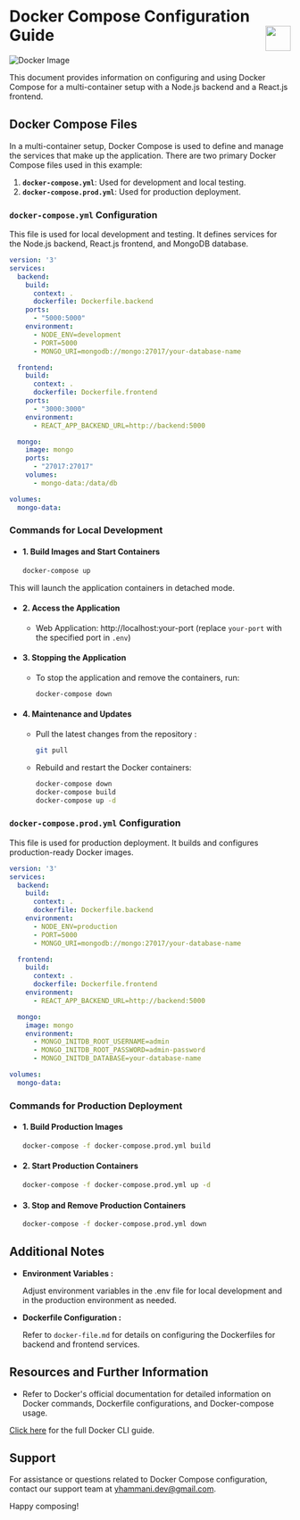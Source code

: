 # Docker Compose Configuration Guide <img src="https://miro.medium.com/v2/resize:fit:700/1*s8I4jBW2KKP687LqWh3OtQ.png" width="45" align="right">

![Docker Image](https://quintagroup.com/cms/technology/Images/docker-compose-button.jpg)

This document provides information on configuring and using Docker Compose for a multi-container setup with a Node.js backend and a React.js frontend.

## Docker Compose Files

In a multi-container setup, Docker Compose is used to define and manage the services that make up the application. There are two primary Docker Compose files used in this example:

1. **`docker-compose.yml`**: Used for development and local testing.
2. **`docker-compose.prod.yml`**: Used for production deployment.

### `docker-compose.yml` Configuration

This file is used for local development and testing. It defines services for the Node.js backend, React.js frontend, and MongoDB database.

```yaml
version: '3'
services:
  backend:
    build:
      context: .
      dockerfile: Dockerfile.backend
    ports:
      - "5000:5000"
    environment:
      - NODE_ENV=development
      - PORT=5000
      - MONGO_URI=mongodb://mongo:27017/your-database-name

  frontend:
    build:
      context: .
      dockerfile: Dockerfile.frontend
    ports:
      - "3000:3000"
    environment:
      - REACT_APP_BACKEND_URL=http://backend:5000

  mongo:
    image: mongo
    ports:
      - "27017:27017"
    volumes:
      - mongo-data:/data/db

volumes:
  mongo-data:
```

### Commands for Local Development

- #### 1. Build Images and Start Containers

    ```bash
    docker-compose up
    ```

This will launch the application containers in detached mode.

- #### 2. Access the Application

  - Web Application: http://localhost:your-port (replace `your-port` with the specified port in `.env`)

- #### 3. Stopping the Application

  - To stop the application and remove the containers, run:

    ```bash
    docker-compose down
    ```

- #### 4. Maintenance and Updates

  - Pull the latest changes from the repository :

    ```bash
    git pull
    ```

  - Rebuild and restart the Docker containers:

    ```bash
    docker-compose down
    docker-compose build
    docker-compose up -d
    ```

### `docker-compose.prod.yml` Configuration

This file is used for production deployment. It builds and configures production-ready Docker images.

```yaml
version: '3'
services:
  backend:
    build:
      context: .
      dockerfile: Dockerfile.backend
    environment:
      - NODE_ENV=production
      - PORT=5000
      - MONGO_URI=mongodb://mongo:27017/your-database-name

  frontend:
    build:
      context: .
      dockerfile: Dockerfile.frontend
    environment:
      - REACT_APP_BACKEND_URL=http://backend:5000

  mongo:
    image: mongo
    environment:
      - MONGO_INITDB_ROOT_USERNAME=admin
      - MONGO_INITDB_ROOT_PASSWORD=admin-password
      - MONGO_INITDB_DATABASE=your-database-name

volumes:
  mongo-data:
```

### Commands for Production Deployment

- #### 1. Build Production Images

    ```bash
    docker-compose -f docker-compose.prod.yml build
    ```

- #### 2. Start Production Containers

    ```bash
    docker-compose -f docker-compose.prod.yml up -d
    ```

- #### 3. Stop and Remove Production Containers
  
    ```bash
    docker-compose -f docker-compose.prod.yml down
    ```

## Additional Notes

- **Environment Variables :**

    Adjust environment variables in the .env file for local development and in the production environment as needed.

- **Dockerfile Configuration :**

    Refer to `docker-file.md` for details on configuring the Dockerfiles for backend and frontend services.

## Resources and Further Information

- Refer to Docker's official documentation for detailed information on Docker commands, Dockerfile configurations, and Docker-compose usage.

[Click here](./Docker_Setup_Guide.md#docker-cli-commands) for the full Docker CLI guide.


## Support

For assistance or questions related to Docker Compose configuration, contact our support team at [yhammani.dev@gmail.com](mailto:yhammani.dev@gmail.com).

Happy composing!
